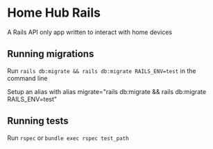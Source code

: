 # Home Hub Rails

A Rails API only app written to interact with home devices

## Running migrations

Run `rails db:migrate && rails db:migrate RAILS_ENV=test` in the command line

Setup an alias with alias migrate="rails db:migrate && rails db:migrate RAILS_ENV=test"

## Running tests

Run `rspec` or `bundle exec rspec test_path`

